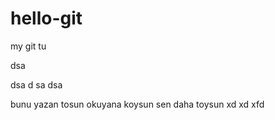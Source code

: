 hello-git
=========

my git tu


dsa

dsa
d
sa
dsa


bunu yazan tosun okuyana koysun sen daha toysun xd xd xfd
